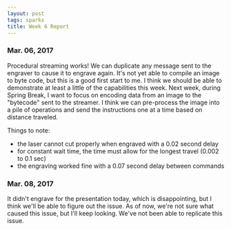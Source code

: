 ```yaml
---
layout: post
tags: sparks
title: Week 6 Report
---
```


### Mar. 06, 2017

Procedural streaming works! We can duplicate any message sent to the engraver to cause it to engrave again. It's not yet able to compile an image to byte code, but this is a good first start to me. I think we should be able to demonstrate at least a little of the capabilities this week. Next week, during Spring Break, I want to focus on encoding data from an image to the "bytecode" sent to the streamer. I think we can pre-process the image into a pile of operations and send the instructions one at a time based on distance traveled.

Things to note:

* the laser cannot cut properly when engraved with a 0.02 second delay
* for constant wait time, the time must allow for the longest travel (0.002 to 0.1 sec)
* the engraving worked fine with a 0.07 second delay between commands

### Mar. 08, 2017

It didn't engrave for the presentation today, which is disappointing, but I think we'll be able to figure out the issue. As of now, we're not sure what caused this issue, but I'll keep looking. We've not been able to replicate this issue.
